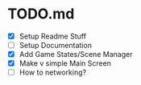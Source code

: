 ﻿# TODO.md

- [X] Setup Readme Stuff
- [ ] Setup Documentation
- [X] Add Game States/Scene Manager
- [X] Make v simple Main Screen
- [ ] How to networking?